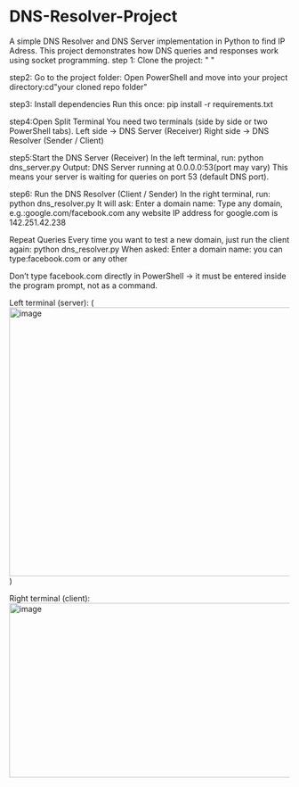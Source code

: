 # DNS-Resolver-Project
A simple DNS Resolver and DNS Server implementation in Python to find IP Adress. This project demonstrates how DNS queries and responses work using socket programming.
step 1: Clone the project: " "

step2: Go to the project folder:
Open PowerShell and move into your project directory:cd"your cloned repo folder"

step3: Install dependencies
Run this once: pip install -r requirements.txt

step4:Open Split Terminal
You need two terminals (side by side or two PowerShell tabs).
Left side → DNS Server (Receiver)
Right side → DNS Resolver (Sender / Client)

 step5:Start the DNS Server (Receiver)
In the left terminal, run: python dns_server.py
Output: DNS Server running at 0.0.0.0:53(port may vary)
This means your server is waiting for queries on port 53 (default DNS port).

step6: Run the DNS Resolver (Client / Sender)
In the right terminal, run: python dns_resolver.py
It will ask: Enter a domain name:
Type any domain, e.g.:google.com/facebook.com any website
IP address for google.com is 142.251.42.238

Repeat Queries
Every time you want to test a new domain, just run the client again: python dns_resolver.py
When asked: Enter a domain name:
you can type:facebook.com or any other

Don’t type facebook.com directly in PowerShell → it must be entered inside the program prompt, not as a command.


Left terminal (server):
(<img width="1455" height="482" alt="image" src="https://github.com/user-attachments/assets/3e0a5b97-586d-4462-a229-0a02d7dd057c" />
)

Right terminal (client):
<img width="1446" height="313" alt="image" src="https://github.com/user-attachments/assets/8603459e-358e-4d19-aa0a-5defcedb782b" />


